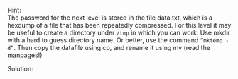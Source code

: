 Hint:<br>
The password for the next level is stored in the file data.txt, which is a hexdump of a file that has been repeatedly compressed. For this level it may be useful to create a directory under ```/tmp``` in which you can work. Use mkdir with a hard to guess directory name. Or better, use the command ```“mktemp -d”```. Then copy the datafile using cp, and rename it using mv (read the manpages!)

Solution:<br>

